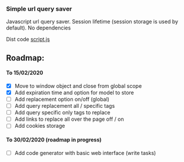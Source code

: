 ### Simple url query saver
Javascript url query saver. Session lifetime (session storage is used by default). No dependencies

Dist code [script.js](https://github.com/Montesk/query-saver/blob/master/static/script.js)

## Roadmap:
#### To 15/02/2020
- [x] Move to window object and close from global scope
- [x] Add expiration time and option for model to store
- [ ] Add replacement option on/off (global)
- [ ] Add query replacement all / specific tags
- [ ] Add query specific only tags to replace
- [ ] Add links to replace all over the page off / on
- [ ] Add cookies storage

#### To 30/02/2020 (roadmap in progress)
- [ ] Add code generator with basic web interface (write tasks)
